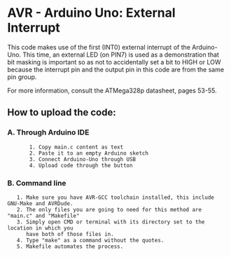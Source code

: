 # AVR - Arduino Uno: External Interrupt
This code makes use of the first (INT0) external interrupt of the Arduino-Uno.
This time, an external LED (on PIN7) is used as a demonstration that bit masking is important so as not to accidentally
set a bit to HIGH or LOW because the interrupt pin and the output pin in this code are from the same pin group.

For more information, consult the ATMega328p datasheet, pages 53-55.

##  How to upload the code:
###     A. Through Arduino IDE
           1. Copy main.c content as text
           2. Paste it to an empty Arduino sketch
           3. Connect Arduino-Uno through USB
           4. Upload code through the button
    
       
### B. Command line
       1. Make sure you have AVR-GCC toolchain installed, this include GNU-Make and AVRDude.
       2. The only files you are going to need for this method are "main.c" and "Makefile"
       3. Simply open CMD or terminal with its directory set to the location in which you
          have both of those files in.
       4. Type "make" as a command without the quotes.
       5. Makefile automates the process.
